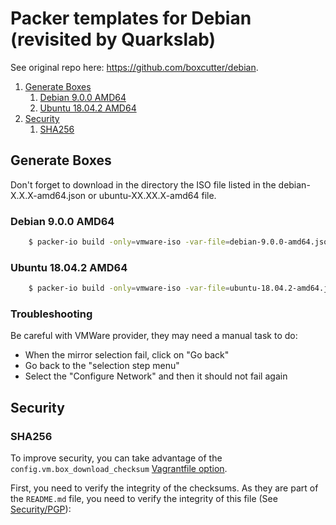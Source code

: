 # Packer templates for Debian (revisited by Quarkslab)

See original repo here: https://github.com/boxcutter/debian.


1. [Generate Boxes](#generate-boxes)
    1. [Debian 9.0.0 AMD64](#debian-900-amd64)
    2. [Ubuntu 18.04.2 AMD64](#ubuntu-18042-amd64)
2. [Security](#security)
    1. [SHA256](#sha256)


## Generate Boxes

Don't forget to download in the directory the ISO file listed in the debian-X.X.X-amd64.json or ubuntu-XX.XX.X-amd64 file.

### Debian 9.0.0 AMD64
```bash
    $ packer-io build -only=vmware-iso -var-file=debian-9.0.0-amd64.json debian.json
```

### Ubuntu 18.04.2 AMD64
```bash
    $ packer-io build -only=vmware-iso -var-file=ubuntu-18.04.2-amd64.json ubuntu.json
```

### Troubleshooting

Be careful with VMWare provider, they may need a manual task to do:
- When the mirror selection fail, click on "Go back"
- Go back to the "selection step menu"
- Select the "Configure Network" and then it should not fail again


## Security

### SHA256

To improve security, you can take advantage of the
``config.vm.box_download_checksum`` [Vagrantfile
option](https://docs.vagrantup.com/v2/vagrantfile/machine_settings.html).

First, you need to verify the integrity of the checksums. As they are part of
the `README.md` file, you need to verify the integrity of this file (See [Security/PGP](#pgp)):
